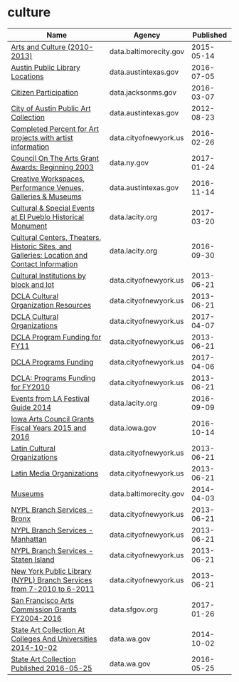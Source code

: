 # culture

Name | Agency | Published
---- | ---- | ---------
[Arts and Culture (2010-2013)](../socrata/s9kh-t3xq.md) | data.baltimorecity.gov | 2015-05-14
[Austin Public Library Locations](../socrata/tc36-hn4j.md) | data.austintexas.gov | 2016-07-05
[Citizen Participation](../socrata/spr7-pdcc.md) | data.jacksonms.gov | 2016-03-07
[City of Austin Public Art Collection](../socrata/yqxj-7evp.md) | data.austintexas.gov | 2012-08-23
[Completed Percent for Art projects with artist information](../socrata/gzdv-qiga.md) | data.cityofnewyork.us | 2016-02-26
[Council On The Arts Grant Awards: Beginning 2003](../socrata/5q72-7g66.md) | data.ny.gov | 2017-01-24
[Creative Workspaces, Performance Venues, Galleries & Museums](../socrata/qxfh-ycp7.md) | data.austintexas.gov | 2016-11-14
[Cultural & Special Events at El Pueblo Historical Monument](../socrata/8sbu-dvfy.md) | data.lacity.org | 2017-03-20
[Cultural Centers, Theaters, Historic Sites, and Galleries: Location and Contact Information](../socrata/vdjf-if28.md) | data.lacity.org | 2016-09-30
[Cultural Institutions by block and lot](../socrata/733r-da8r.md) | data.cityofnewyork.us | 2013-06-21
[DCLA Cultural Organization Resources](../socrata/rb2h-bgai.md) | data.cityofnewyork.us | 2013-06-21
[DCLA Cultural Organizations](../socrata/u35m-9t32.md) | data.cityofnewyork.us | 2017-04-07
[DCLA Program Funding for FY11](../socrata/rskq-5bfv.md) | data.cityofnewyork.us | 2013-06-21
[DCLA Programs Funding](../socrata/y6fv-k6p7.md) | data.cityofnewyork.us | 2017-04-06
[DCLA: Programs Funding for FY2010](../socrata/j8p3-8ufc.md) | data.cityofnewyork.us | 2013-06-21
[Events from LA Festival Guide 2014](../socrata/acy8-72w9.md) | data.lacity.org | 2016-09-09
[Iowa Arts Council Grants Fiscal Years 2015 and 2016](../socrata/kt8m-rwtb.md) | data.iowa.gov | 2016-10-14
[Latin Cultural Organizations](../socrata/799n-b76v.md) | data.cityofnewyork.us | 2013-06-21
[Latin Media Organizations](../socrata/9z9b-6hvk.md) | data.cityofnewyork.us | 2013-06-21
[Museums](../socrata/8hgq-9pi6.md) | data.baltimorecity.gov | 2014-04-03
[NYPL Branch Services - Bronx](../socrata/pfys-fabf.md) | data.cityofnewyork.us | 2013-06-21
[NYPL Branch Services - Manhattan](../socrata/3nja-bsch.md) | data.cityofnewyork.us | 2013-06-21
[NYPL Branch Services - Staten Island](../socrata/wibz-uqui.md) | data.cityofnewyork.us | 2013-06-21
[New York Public Library (NYPL) Branch Services from 7-2010 to 6-2011](../socrata/ne9z-skhf.md) | data.cityofnewyork.us | 2013-06-21
[San Francisco Arts Commission Grants FY2004-2016](../socrata/mxvq-mfs5.md) | data.sfgov.org | 2017-01-26
[State Art Collection At Colleges And Universities 2014-10-02](../socrata/eae8-g7j8.md) | data.wa.gov | 2014-10-02
[State Art Collection Published 2016-05-25](../socrata/xx9k-ku4q.md) | data.wa.gov | 2016-05-25

